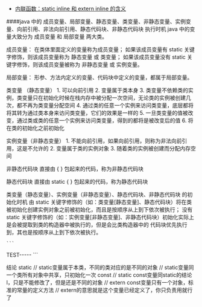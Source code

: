 


###
- [内联函数：static inline 和 extern inline 的含义](http://www.cnblogs.com/pengyingh/articles/2405718.html)


####java 中的 成员变量、局部变量、静态变量、类变量、非静态变量、实例变量、向前引用、非法向前引用、静态代码块、非静态代码块 执行时机
java 中的变量大致分为 成员变量 和 局部变量 两大类。

成员变量：
    在类体里面定义的变量称为成员变量；
    如果该成员变量有 static 关键字修饰，则该成员变量称为 静态变量 或 类变量；
    如果该成员变量没有 static 关键字修饰，则该成员变量被称为 非静态变量 或 实例变量。

局部变量：
    形参、方法内定义的变量、代码块中定义的变量，都属于局部变量。

类变量 （静态变量）
    1. 可以向前引用
    2. 变量属于类本身
    3. 类变量不依赖类的实例，类变量只在初始化时候在栈内存中被分配一次空间，无论类的实例被创建几次，都不再为类变量分配空间
    4. 通过类的任意一个实例来访问类变量，底层都将将其转为通过类本身来访问类变量，它们的效果是一样的
    5. 一旦类变量的值被改变，通过类或类的任意一个实例来访问类变量，得到的都将是被改变后的值
    6. 将在类的初始化之前初始化

实例变量（非静态变量）
    1. 不能向前引用，如果向前引用，则称为非法向前引用，这是不允许的
    2. 变量属于类的实例对象
    3. 随着类的实例被创建而分配内存空间

非静态代码块
    直接由 { } 包起来的代码，称为非静态代码块

静态代码块
    直接由 static { } 包起来的代码，称为静态代码块

类变量（静态变量）、实例变量（非静态变量）、静态代码块、非静态代码块 的初始化时机
    由 static 关键字修饰的（如：类变量[静态变量]、静态代码块）将在类被初始化创建实例对象之前被初始化，而且是按顺序从上到下依次被执行；
    没有 static 关键字修饰的（如：实例变量[非静态变量]、非静态代码块）初始化实际上是会被提取到类的构造器中被执行的，但是会比类构造器中的
    代码块优先执行到，其也是按顺序从上到下依次被执行。

    ```
   TEST-----
    ```

结论
static
    // static变量属于本类，不同的类对应的是不同的对象
    // static变量同一个类所有对象中共享，只初始化一次
const
    // static const变量同static的结论I，只是不能修改了，但是还是不同的对象
    // extern const变量只有一个对象，标准的常量的定义方法
    // extern的意思就是这个变量已经定义了，你只负责用就行了
